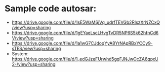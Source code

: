 # Sample code autosar: 
- https://drive.google.com/file/d/1sE5WaMSjVq_udrfTEVGb2RIszXrNZCxQ/view?usp=sharing
- https://drive.google.com/file/d/1gEYaeLscLHvgTvDR5NP6S5k62hfnCd6V/view?usp=sharing
- https://drive.google.com/file/d/1a1wG7CJdoqYyA8YrNApRBxYCCy9-sTES/view?usp=sharing
- System: https://drive.google.com/file/d/1_edGJzeFUrwhd5gqFJNJwOcZA6qpxU2-/view?usp=sharing
